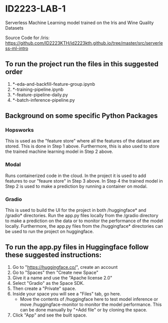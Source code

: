 # ID2223-LAB-1

Serverless Machine Learning model trained on the Iris and Wine Quality Datasets

Source Code for /iris: https://github.com/ID2223KTH/id2223kth.github.io/tree/master/src/serverless-ml-intro

## To run the project run the files in this suggested order

1. *-eda-and-backfill-feature-group.ipynb
2. *-training-pipeline.ipynb
3. *-feature-pipeline-daily.py
4. *-batch-inference-pipeline.py

## Background on some specific Python Packages 

### Hopsworks 

This is used as the "feature store" where all the features of the dataset are stored. This is done in Step 1 above. 
Furthermore, this is also used to store the trained machine learning model in Step 2 above. 

### Modal

Runs containerized code in the cloud. In the project it is used to add features to our "feaure store" in Step 3 above.
In Step 4 the trained model in Step 2 is used to make a prediction by running a container on modal.  

### Gradio

This is used to build the UI for the project in both /huggingface* and /gradio* directories.
Run the app.py files locally from the /gradio directory to make a prediction on the data or to monitor the performance of the model locally. Furthermore, the app.py files from the /huggingface* directories can be used to run the project on huggingface.

## To run the app.py files in Huggingface follow these  suggested instructions:

1. Go to "https://huggingface.co/", create an account 
2. Go to "Spaces" then "Create new Space"
3. Give it a name and use the "Apache license 2.0"
4. Select "Gradio" as the Space SDK. 
5. Then create a "Private" space. 
5. Inside your space you will see a "Files" tab, go here.
    - Move the contents of /huggingface here to test model inference or move /huggingface-monitor to monitor the model performance. This can be done manually by "+Add file" or by cloning the space.
6. Click "App" and see the built space.  

